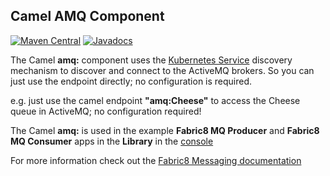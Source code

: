 ## Camel AMQ Component

[![Maven Central](https://maven-badges.herokuapp.com/maven-central/io.fabric8.ipaas.mq/camel-amq/badge.svg?style=flat-square)](https://maven-badges.herokuapp.com/maven-central/io.fabric8.ipaas.mq/camel-amq/)
[![Javadocs](http://www.javadoc.io/badge/io.fabric8.ipaas.mq/camel-amq.svg?color=blue)](http://www.javadoc.io/doc/io.fabric8.ipaas.mq/camel-amq)

The Camel **amq:** component uses the [Kubernetes Service](http://fabric8.io/guide/services.html) discovery mechanism to discover and connect to the ActiveMQ brokers. So you can just use the endpoint directly; no configuration is required.

e.g. just use the camel endpoint **"amq:Cheese"** to access the Cheese queue in ActiveMQ; no configuration required!

The Camel **amq:** is used in the example **Fabric8 MQ Producer** and **Fabric8 MQ Consumer** apps in the **Library** in the [console](http://fabric8.io/guide/console.html)

For more information check out the [Fabric8 Messaging documentation](http://fabric8.io/guide/fabric8MQ.html)

